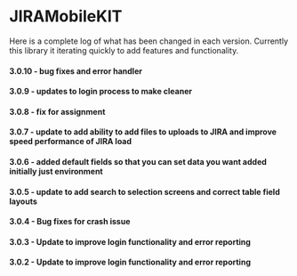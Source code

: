 # JIRAMobileKIT
Here is a complete log of what has been changed in each version. Currently this library it iterating quickly to add features and functionality.
#### 3.0.10 - bug fixes and error handler
#### 3.0.9 - updates to login process to make cleaner
#### 3.0.8 - fix for assignment
#### 3.0.7 - update to add ability to add files to uploads to JIRA and improve speed performance of JIRA load
#### 3.0.6 - added default fields so that you can set data you want added initially just environment
#### 3.0.5 - update to add search to selection screens and correct table field layouts
#### 3.0.4 - Bug fixes for crash issue
#### 3.0.3 - Update to improve login functionality and error reporting
#### 3.0.2 - Update to improve login functionality and error reporting
